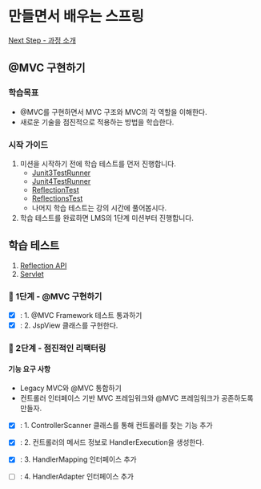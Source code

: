 # 만들면서 배우는 스프링
[Next Step - 과정 소개](https://edu.nextstep.camp/c/4YUvqn9V)

## @MVC 구현하기

### 학습목표
- @MVC를 구현하면서 MVC 구조와 MVC의 각 역할을 이해한다.
- 새로운 기술을 점진적으로 적용하는 방법을 학습한다.

### 시작 가이드
1. 미션을 시작하기 전에 학습 테스트를 먼저 진행합니다.
    - [Junit3TestRunner](study/src/test/java/reflection/Junit3TestRunner.java)
    - [Junit4TestRunner](study/src/test/java/reflection/Junit4TestRunner.java)
    - [ReflectionTest](study/src/test/java/reflection/ReflectionTest.java)
    - [ReflectionsTest](study/src/test/java/reflection/ReflectionsTest.java)
    - 나머지 학습 테스트는 강의 시간에 풀어봅시다.
2. 학습 테스트를 완료하면 LMS의 1단계 미션부터 진행합니다.

## 학습 테스트
1. [Reflection API](study/src/test/java/reflection)
2. [Servlet](study/src/test/java/servlet)


### 🚀 1단계 - @MVC 구현하기
- [x] : 1. @MVC Framework 테스트 통과하기
- [x] : 2. JspView 클래스를 구현한다.

### 🚀 2단계 - 점진적인 리팩터링
#### 기능 요구 사항
- Legacy MVC와 @MVC 통합하기
- 컨트롤러 인터페이스 기반 MVC 프레임워크와 @MVC 프레임워크가 공존하도록 만들자.

- [x] : 1. ControllerScanner 클래스를 통해 컨트롤러를 찾는 기능 추가
- [x] : 2. 컨트롤러의 메서드 정보로 HandlerExecution을 생성한다.
- [x] : 3. HandlerMapping 인터페이스 추가
- [ ] : 4. HandlerAdapter 인터페이스 추가

